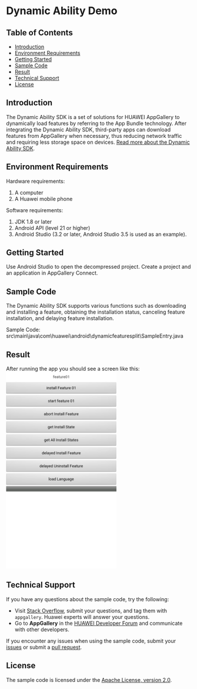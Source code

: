 # Dynamic Ability Demo

## Table of Contents

 * [Introduction](#introduction)
 * [Environment Requirements](#environment-requirements)
 * [Getting Started](#getting-started)
 * [Sample Code](#sample-code)
 * [Result](#result)
 * [Technical Support](#technical-support)
 * [License](#license)

## Introduction
The Dynamic Ability SDK is a set of solutions for HUAWEI AppGallery to dynamically load features by referring to the App Bundle technology. After integrating the Dynamic Ability SDK, third-party apps can download features from AppGallery when necessary, thus reducing network traffic and requiring less storage space on devices.
[Read more about the Dynamic Ability SDK](https://developer.huawei.com/consumer/en/doc/development/AppGallery-connect-Guides/agc-dynamicability-introduction-0000001057944549).

## Environment Requirements
Hardware requirements:
1. A computer
2. A Huawei mobile phone

Software requirements:
1. JDK 1.8 or later
2. Android API (level 21 or higher)
3. Android Studio (3.2 or later, Android Studio 3.5 is used as an example).

## Getting Started
Use Android Studio to open the decompressed project. Create a project and an application in AppGallery Connect.

## Sample Code
The Dynamic Ability SDK supports various functions such as downloading and installing a feature, obtaining the installation status, canceling feature installation, and delaying feature installation.

Sample Code: src\main\java\com\huawei\android\dynamicfeaturesplit\SampleEntry.java

## Result
After running the app you should see a screen like this:
<img src="assets/2020-02-29-12-14-11.png" height="534" width="300" style="max-width:100%;">

## Technical Support
If you have any questions about the sample code, try the following:
- Visit [Stack Overflow](https://stackoverflow.com/questions/tagged/appgallery-connect), submit your questions, and tag them with `appgallery`. Huawei experts will answer your questions.
- Go to **AppGallery** in the [HUAWEI Developer Forum](https://forums.developer.huawei.com/forumPortal/en/home?fid=0101188387844930001) and communicate with other developers.

If you encounter any issues when using the sample code, submit your [issues](https://github.com/AppGalleryConnect/agc-android-demos/issues) or submit a [pull request](https://github.com/AppGalleryConnect/agc-android-demos/pulls).

## License
The sample code is licensed under the [Apache License, version 2.0](https://www.apache.org/licenses/LICENSE-2.0).